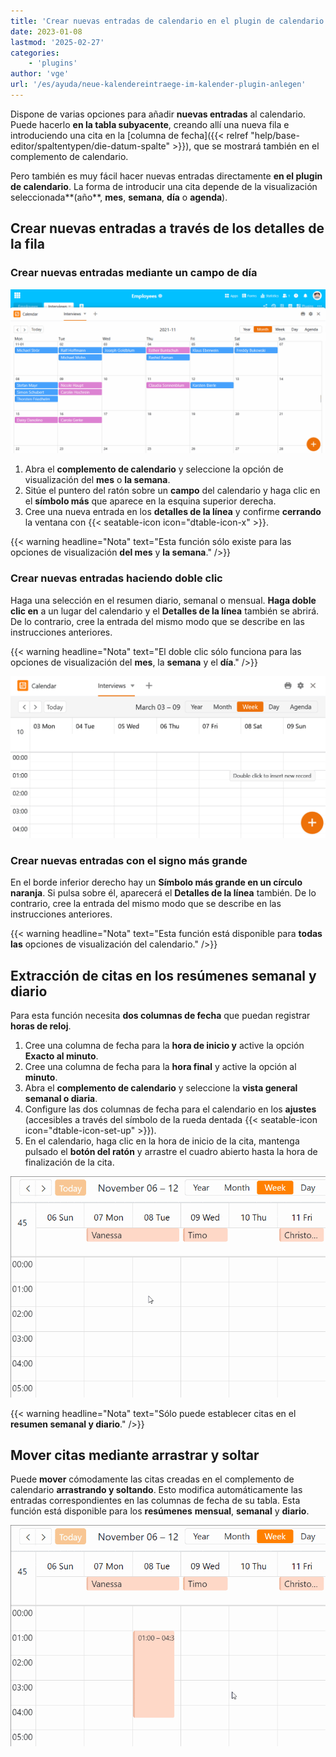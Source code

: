 ```yaml
---
title: 'Crear nuevas entradas de calendario en el plugin de calendario'
date: 2023-01-08
lastmod: '2025-02-27'
categories:
    - 'plugins'
author: 'vge'
url: '/es/ayuda/neue-kalendereintraege-im-kalender-plugin-anlegen'
---
```


Dispone de varias opciones para añadir **nuevas entradas** al calendario. Puede hacerlo **en la tabla subyacente**, creando allí una nueva fila e introduciendo una cita en la [columna de fecha]({{< relref "help/base-editor/spaltentypen/die-datum-spalte" >}}), que se mostrará también en el complemento de calendario.

Pero también es muy fácil hacer nuevas entradas directamente **en el plugin de calendario**. La forma de introducir una cita depende de la visualización seleccionada**(año**, **mes**, **semana**, **día** o **agenda**).

## Crear nuevas entradas a través de los detalles de la fila

### Crear nuevas entradas mediante un campo de día

![Crear una nueva entrada de calendario en el complemento de calendario](images/Neuen-Kalendereintrag-im-Kalender-Plugin-anlegen.gif)

1. Abra el **complemento de calendario** y seleccione la opción de visualización del **mes** o **la semana**.
2. Sitúe el puntero del ratón sobre un **campo** del calendario y haga clic en el **símbolo más** que aparece en la esquina superior derecha.
3. Cree una nueva entrada en los **detalles de la línea** y confirme **cerrando** la ventana con {{< seatable-icon icon="dtable-icon-x" >}}.

{{< warning  headline="Nota"  text="Esta función sólo existe para las opciones de visualización **del mes** y **la semana**." />}}

### Crear nuevas entradas haciendo doble clic

Haga una selección en el resumen diario, semanal o mensual. **Haga doble clic en** a un lugar del calendario y el **Detalles de la línea** también se abrirá. De lo contrario, cree la entrada del mismo modo que se describe en las instrucciones anteriores.

{{< warning  headline="Nota"  text="El doble clic sólo funciona para las opciones de visualización del **mes**, la **semana** y el **día**." />}}

![Cree una entrada en la agenda haciendo doble clic o utilizando el símbolo más](images/Kalendereintrag-per-Doppelklick-oder-Plus-Symbol-anlegen.png)

### Crear nuevas entradas con el signo más grande

En el borde inferior derecho hay un **Símbolo más grande en un círculo naranja**. Si pulsa sobre él, aparecerá el **Detalles de la línea** también. De lo contrario, cree la entrada del mismo modo que se describe en las instrucciones anteriores.

{{< warning  headline="Nota"  text="Esta función está disponible para **todas las** opciones de visualización del calendario." />}}

## Extracción de citas en los resúmenes semanal y diario

Para esta función necesita **dos columnas de fecha** que puedan registrar **horas de reloj**.

1. Cree una columna de fecha para la **hora de inicio y** active la opción **Exacto al minuto**.
2. Cree una columna de fecha para la **hora final** y active la opción al **minuto**.
3. Abra el **complemento de calendario** y seleccione la **vista general semanal o diaria**.
4. Configure las dos columnas de fecha para el calendario en los **ajustes** (accesibles a través del símbolo de la rueda dentada {{< seatable-icon icon="dtable-icon-set-up" >}}).
5. En el calendario, haga clic en la hora de inicio de la cita, mantenga pulsado el **botón del ratón** y arrastre el cuadro abierto hasta la hora de finalización de la cita.

![Crear nuevas entradas de calendario en el complemento de calendario](images/Neuer-Kalendereintrag-im-Kalender-Plugin-anlegen-2.gif)

{{< warning  headline="Nota"  text="Sólo puede establecer citas en el **resumen semanal y diario**." />}}

## Mover citas mediante arrastrar y soltar

Puede **mover** cómodamente las citas creadas en el complemento de calendario **arrastrando y soltando**. Esto modifica automáticamente las entradas correspondientes en las columnas de fecha de su tabla. Esta función está disponible para los **resúmenes** **mensual**, **semanal** y **diario**.

![Crear nuevas entradas de calendario en el complemento de calendario](images/Neuer-Kalendereintrag-im-Kalender-Plugin-anlegen-3.gif)
